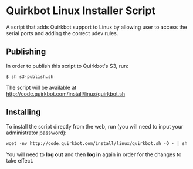 # Quirkbot Linux Installer Script
A script that adds Quirkbot support to Linux by allowing user to access the serial ports and adding the correct udev rules.

## Publishing
In order to publish this script to Quirkbot's S3, run:
```
$ sh s3-publish.sh
```
The script will be available at http://code.quirkbot.com/install/linux/quirkbot.sh

## Installing
To install the script directly from the web, run (you will need to input your administrator password):
```
wget -nv http://code.quirkbot.com/install/linux/quirkbot.sh -O - | sh
```
You will need to **log out** and then **log in** again in order for the changes to take effect.
